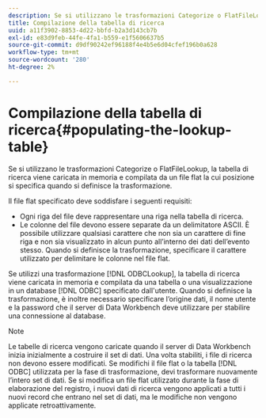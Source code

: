```yaml
---
description: Se si utilizzano le trasformazioni Categorize o FlatFileLookup, la tabella di ricerca viene caricata in memoria e compilata da un file flat la cui posizione si specifica quando si definisce la trasformazione.
title: Compilazione della tabella di ricerca
uuid: a11f3902-8853-4d22-bbfd-b2a3d143cb7b
exl-id: e83d9feb-44fe-4fa1-b559-e1f5606637b5
source-git-commit: d9df90242ef96188f4e4b5e6d04cfef196b0a628
workflow-type: tm+mt
source-wordcount: '280'
ht-degree: 2%

---
```


# Compilazione della tabella di ricerca{#populating-the-lookup-table}

Se si utilizzano le trasformazioni Categorize o FlatFileLookup, la tabella di ricerca viene caricata in memoria e compilata da un file flat la cui posizione si specifica quando si definisce la trasformazione.

Il file flat specificato deve soddisfare i seguenti requisiti:

* Ogni riga del file deve rappresentare una riga nella tabella di ricerca.
* Le colonne del file devono essere separate da un delimitatore ASCII. È possibile utilizzare qualsiasi carattere che non sia un carattere di fine riga e non sia visualizzato in alcun punto all’interno dei dati dell’evento stesso. Quando si definisce la trasformazione, specificare il carattere utilizzato per delimitare le colonne nel file flat.

Se utilizzi una trasformazione [!DNL ODBCLookup], la tabella di ricerca viene caricata in memoria e compilata da una tabella o una visualizzazione in un database [!DNL ODBC] specificato dall&#39;utente. Quando si definisce la trasformazione, è inoltre necessario specificare l’origine dati, il nome utente e la password che il server di Data Workbench deve utilizzare per stabilire una connessione al database.

>[!NOTE]
>
>Le tabelle di ricerca vengono caricate quando il server di Data Workbench inizia inizialmente a costruire il set di dati. Una volta stabiliti, i file di ricerca non devono essere modificati. Se modifichi il file flat o la tabella [!DNL ODBC] utilizzata per la fase di trasformazione, devi trasformare nuovamente l’intero set di dati. Se si modifica un file flat utilizzato durante la fase di elaborazione del registro, i nuovi dati di ricerca vengono applicati a tutti i nuovi record che entrano nel set di dati, ma le modifiche non vengono applicate retroattivamente.
